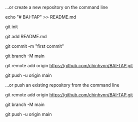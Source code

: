 …or create a new repository on the command line

echo "# BAI-TAP" >> README.md

git init

git add README.md

git commit -m "first commit"

git branch -M main

git remote add origin https://github.com/chinhvnn/BAI-TAP.git

git push -u origin main


…or push an existing repository from the command line

git remote add origin https://github.com/chinhvnn/BAI-TAP.git

git branch -M main

git push -u origin main
